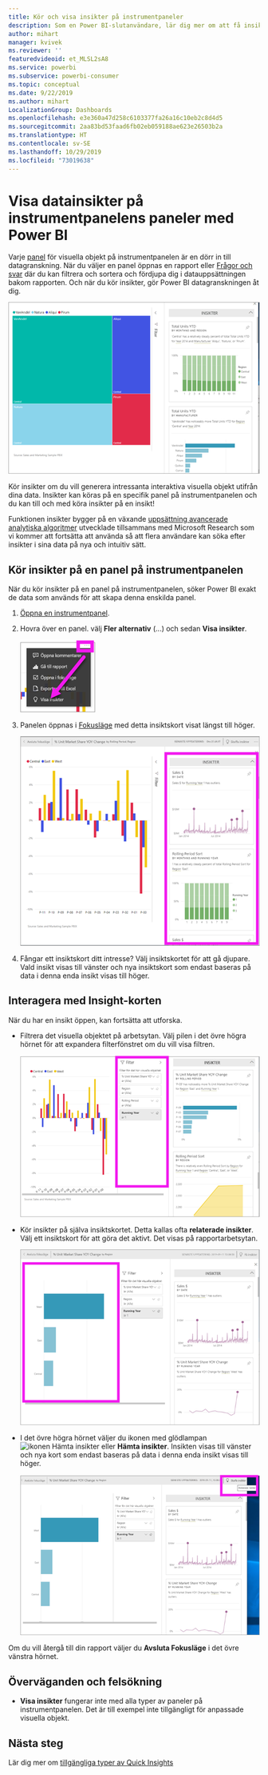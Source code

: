 ```yaml
---
title: Kör och visa insikter på instrumentpaneler
description: Som en Power BI-slutanvändare, lär dig mer om att få insikter om dina instrumentpanelers paneler.
author: mihart
manager: kvivek
ms.reviewer: ''
featuredvideoid: et_MLSL2sA8
ms.service: powerbi
ms.subservice: powerbi-consumer
ms.topic: conceptual
ms.date: 9/22/2019
ms.author: mihart
LocalizationGroup: Dashboards
ms.openlocfilehash: e3e360a47d258c6103377fa26a16c10eb2c8d4d5
ms.sourcegitcommit: 2aa83bd53faad6fb02eb059188ae623e26503b2a
ms.translationtype: HT
ms.contentlocale: sv-SE
ms.lasthandoff: 10/29/2019
ms.locfileid: "73019638"
---
```

# <a name="view-data-insights-on-dashboard-tiles-with-power-bi"></a>Visa datainsikter på instrumentpanelens paneler med Power BI
Varje [panel](end-user-tiles.md) för visuella objekt på instrumentpanelen är en dörr in till datagranskning. När du väljer en panel öppnas en rapport eller [Frågor och svar](end-user-q-and-a.md) där du kan filtrera och sortera och fördjupa dig i datauppsättningen bakom rapporten. Och när du kör insikter, gör Power BI datagranskningen åt dig.

![läget ellips-menyn](./media/end-user-insights/power-bi-insight.png)

Kör insikter om du vill generera intressanta interaktiva visuella objekt utifrån dina data. Insikter kan köras på en specifik panel på instrumentpanelen och du kan till och med köra insikter på en insikt!

Funktionen insikter bygger på en växande [uppsättning avancerade analytiska algoritmer](end-user-insight-types.md) utvecklade tillsammans med Microsoft Research som vi kommer att fortsätta att använda så att flera användare kan söka efter insikter i sina data på nya och intuitiv sätt.

## <a name="run-insights-on-a-dashboard-tile"></a>Kör insikter på en panel på instrumentpanelen
När du kör insikter på en panel på instrumentpanelen, söker Power BI exakt de data som används för att skapa denna enskilda panel. 

1. [Öppna en instrumentpanel](end-user-dashboards.md).
2. Hovra över en panel. välj **Fler alternativ** (...) och sedan **Visa insikter**. 

    ![läget ellips-menyn](./media/end-user-insights/power-bi-hovers.png)


3. Panelen öppnas i [Fokusläge](end-user-focus.md) med detta insiktskort visat längst till höger.    
   
    ![Fokusläge](./media/end-user-insights/power-bi-insights-tile.png)    
4. Fångar ett insiktskort ditt intresse? Välj insiktskortet för att gå djupare. Vald insikt visas till vänster och nya insiktskort som endast baseras på data i denna enda insikt visas till höger.    

 ## <a name="interact-with-the-insight-cards"></a>Interagera med Insight-korten
När du har en insikt öppen, kan fortsätta att utforska.

   * Filtrera det visuella objektet på arbetsytan.  Välj pilen i det övre högra hörnet för att expandera filterfönstret om du vill visa filtren.

      ![insikter med utökad filtermeny](./media/end-user-insights/power-bi-filters.png)
   
   * Kör insikter på själva insiktskortet. Detta kallas ofta **relaterade insikter**. Välj ett insiktskort för att göra det aktivt. Det visas på rapportarbetsytan.
   
      ![insikter med utökad filtermeny](./media/end-user-insights/power-bi-insight-card.png)
   
   * I det övre högra hörnet väljer du ikonen med glödlampan ![ikonen Hämta insikter](./media/end-user-insights/power-bi-bulb-icon.png) eller **Hämta insikter**. Insikten visas till vänster och nya kort som endast baseras på data i denna enda insikt visas till höger.
     
     ![menyrad med ikonen Hämta insikter](./media/end-user-insights/power-bi-related.png)
     
Om du vill återgå till din rapport väljer du **Avsluta Fokusläge** i det övre vänstra hörnet.

## <a name="considerations-and-troubleshooting"></a>Överväganden och felsökning
- **Visa insikter** fungerar inte med alla typer av paneler på instrumentpanelen. Det är till exempel inte tillgängligt för anpassade visuella objekt.<!--[custom visuals](end-user-custom-visuals.md)-->


## <a name="next-steps"></a>Nästa steg
Lär dig mer om [tillgängliga typer av Quick Insights](end-user-insight-types.md)

